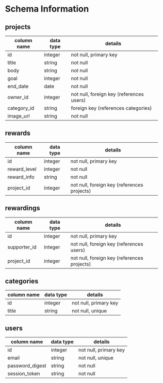 # Schema Information

## projects
column name  | data type | details
-------------|-----------|-----------------------
id           | integer   | not null, primary key
title        | string    | not null
body         | string    | not null
goal         | integer   | not null
end_date     | date      | not null
owner_id     | integer   | not null, foreign key (references users)
category_id  | string    | foreign key (references categories)
image_url    | string    | not null

## rewards
column name  | data type | details
-------------|-----------|-----------------------
id           | integer   | not null, primary key
reward_level | integer   | not null
reward_info  | string    | not null
project_id   | integer   | not null, foreign key (references projects)

## rewardings
column name  | data type | details
-------------|-----------|-----------------------
id           | integer   | not null, primary key
supporter_id | integer   | not null, foreign key (references users)
project_id   | integer   | not null, foreign key (references projects)

## categories
column name  | data type | details
-------------|-----------|-----------------------
id           | integer   | not null, primary key
title        | string    | not null, unique

## users
column name     | data type | details
----------------|-----------|-----------------------
id              | integer   | not null, primary key
email           | string    | not null, unique
password_digest | string    | not null
session_token   | string    | not null
